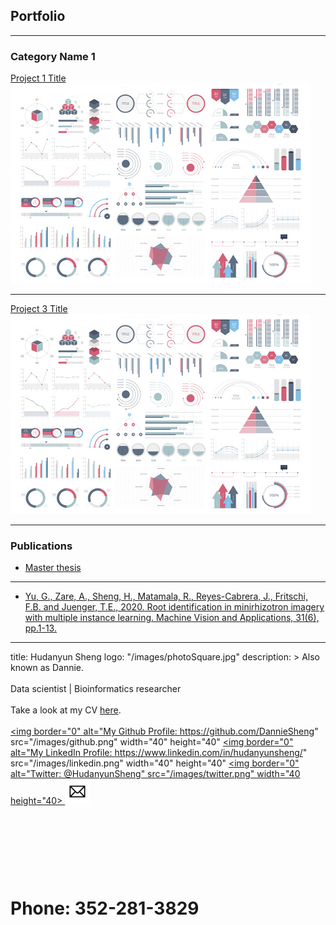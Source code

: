## Portfolio

---

### Category Name 1 

[Project 1 Title](/sample_page)
<img src="images/dummy_thumbnail.jpg?raw=true"/>

---
[Project 3 Title](http://example.com/)
<img src="images/dummy_thumbnail.jpg?raw=true"/>

---

### Publications

- [Master thesis](/pdf/HudanyunSheng_master_thesis.pdf)
  

---
- [Yu, G., Zare, A., Sheng, H., Matamala, R., Reyes-Cabrera, J., Fritschi, F.B. and Juenger, T.E., 2020. Root identification in minirhizotron imagery with multiple instance learning. Machine Vision and Applications, 31(6), pp.1-13.](https://link.springer.com/article/10.1007/s00138-020-01088-z)
---

title: Hudanyun Sheng
logo: "/images/photoSquare.jpg"
description: >
  Also known as Dannie.
  <br><br>
  Data scientist | Bioinformatics researcher
  <br><br>
  Take a look at my CV
  <a href="/pdf/HudanyunSheng_CV.pdf">here</a>.
  <br><br>
  <a href="https://github.com/DannieSheng">
  <img border="0" alt="My Github Profile: https://github.com/DannieSheng" src="/images/github.png" width="40" height="40"
  </a>
  <a href="https://www.linkedin.com/in/hudanyunsheng/">
  <img border="0" alt="My LinkedIn Profile: https://www.linkedin.com/in/hudanyunsheng/" src="/images/linkedin.png" width="40" height="40"
  </a>
  <a href="https://twitter.com/HudanyunSheng">
  <img border="0" alt="Twitter: @HudanyunSheng" src="/images/twitter.png" width="40 height="40>
  </a>
  <a href="mailto:hudanyun.sheng@gmail.com">
  <img border="0" alt="Email: hudanyun.sheng@gmail.com" src="/images/email.png" width="40" height="40">
  </a>
#  <br><br>
#  Phone: 352-281-3829
#  <br><br>